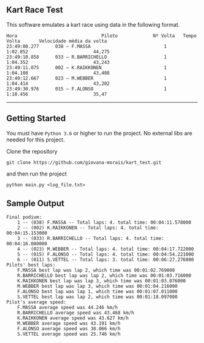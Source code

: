 ## Kart Race Test

This software emulates a kart race using data in the following format. 

```
Hora                               Piloto             Nº Volta   Tempo Volta       Velocidade média da volta
23:49:08.277      038 – F.MASSA                           1             1:02.852                        44,275
23:49:10.858      033 – R.BARRICHELLO                     1             1:04.352                        43,243
23:49:11.075      002 – K.RAIKKONEN                       1             1:04.108                        43,408
23:49:12.667      023 – M.WEBBER                          1             1:04.414                        43,202
23:49:30.976      015 – F.ALONSO                          1             1:18.456                        35,47
```

---

## Getting Started

You must have `Python 3.6` or higher to run the project. No external libs are needed for this project.

Clone the repository

`git clone https://github.com/giovana-morais/kart_test.git`

and then run the project

`python main.py <log_file.txt>`


## Sample Output


```
Final podium:
	1 -- (038) F.MASSA -- Total laps: 4. total time: 00:04:11.578000
	2 -- (002) K.RAIKKONEN -- Total laps: 4. total time: 00:04:15.153000
	3 -- (033) R.BARRICHELLO -- Total laps: 4. total time: 00:04:16.080000
	4 -- (023) M.WEBBER -- Total laps: 4. total time: 00:04:17.722000
	5 -- (015) F.ALONSO -- Total laps: 4. total time: 00:04:54.221000
	6 -- (011) S.VETTEL -- Total laps: 3. total time: 00:06:27.276000
Pilots' best laps:
	F.MASSA best lap was lap 2, which time was 00:01:02.769000
	R.BARRICHELLO best lap was lap 2, which time was 00:01:03.716000
	K.RAIKKONEN best lap was lap 3, which time was 00:01:03.076000
	M.WEBBER best lap was lap 3, which time was 00:01:04.216000
	F.ALONSO best lap was lap 1, which time was 00:01:07.011000
	S.VETTEL best lap was lap 2, which time was 00:01:18.097000
Pilot's average speed:
	F.MASSA average speed was 44.246 km/h
	R.BARRICHELLO average speed was 43.468 km/h
	K.RAIKKONEN average speed was 43.627 km/h
	M.WEBBER average speed was 43.191 km/h
	F.ALONSO average speed was 38.066 km/h
	S.VETTEL average speed was 25.746 km/h
```
